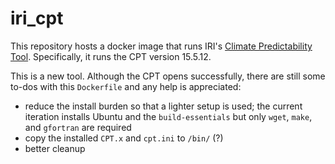 # iri_cpt

This repository hosts a docker image that runs IRI's [Climate Predictability Tool](http://iri.columbia.edu/~awr/wiki/Downscaling/HydroOutlooks/Documents/cpttutorial_june08.html#d4e752).
Specifically, it runs the CPT version 15.5.12.

This is a new tool.
Although the CPT opens successfully, there are still some to-dos with this `Dockerfile` and any help is appreciated:
- reduce the install burden so that a lighter setup is used; the current iteration installs Ubuntu and the `build-essentials` but only `wget`, `make`, and `gfortran` are required
- copy the installed `CPT.x` and `cpt.ini` to `/bin/` (?)
- better cleanup
